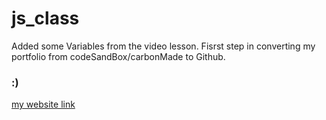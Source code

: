 # js_class
Added some Variables from the video lesson. Fisrst step in converting my portfolio from codeSandBox/carbonMade to Github.
### :)

[my website link](https://lucaslazer.github.io/jsGameClass/index.html)
